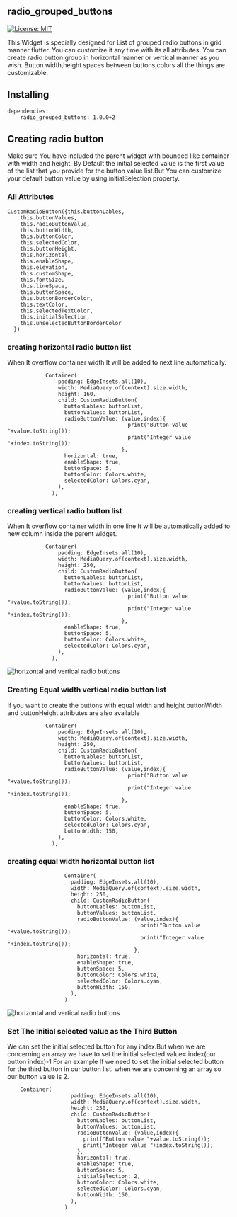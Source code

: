 
## radio_grouped_buttons

[![License: MIT](https://img.shields.io/badge/License-MIT-yellow.svg)](https://opensource.org/licenses/MIT)

This Widget is specially designed for List of grouped radio buttons in grid manner flutter.
You can customize it any time with its all attributes. You can create radio button group in horizontal
manner or vertical manner as you wish. Button width,height spaces between buttons,colors all the things
are customizable.


## Installing
```
dependencies:
    radio_grouped_buttons: 1.0.0+2
```

## Creating radio button
Make sure You have included the parent widget with bounded like container with width and height.
By Default the initial selected value is the first value of the list that you provide for the button
value list.But You can customize your default button value by using initialSelection property.

### All Attributes
```
CustomRadioButton({this.buttonLables,
    this.buttonValues,
    this.radioButtonValue,
    this.buttonWidth,
    this.buttonColor,
    this.selectedColor,
    this.buttonHeight,
    this.horizontal,
    this.enableShape,
    this.elevation,
    this.customShape,
    this.fontSize,
    this.lineSpace,
    this.buttonSpace,
    this.buttonBorderColor,
    this.textColor,
    this.selectedTextColor,
    this.initialSelection,
    this.unselectedButtonBorderColor
  })
```

### creating horizontal radio button list
When It overflow container width It will be added to next line automatically.

```
            Container(
                padding: EdgeInsets.all(10),
                width: MediaQuery.of(context).size.width,
                height: 160,
                child: CustomRadioButton(
                  buttonLables: buttonList,
                  buttonValues: buttonList,
                  radioButtonValue: (value,index){
                                      print("Button value "+value.toString());
                                      print("Integer value "+index.toString());
                                    },
                  horizontal: true,
                  enableShape: true,
                  buttonSpace: 5,
                  buttonColor: Colors.white,
                  selectedColor: Colors.cyan,
                ),
              ),
```

### creating vertical radio button list
When It overflow container width in one line It will be automatically added to new column
inside the parent widget.

```
            Container(
                padding: EdgeInsets.all(10),
                width: MediaQuery.of(context).size.width,
                height: 250,
                child: CustomRadioButton(
                  buttonLables: buttonList,
                  buttonValues: buttonList,
                  radioButtonValue: (value,index){
                                      print("Button value "+value.toString());
                                      print("Integer value "+index.toString());
                                    },
                  enableShape: true,
                  buttonSpace: 5,
                  buttonColor: Colors.white,
                  selectedColor: Colors.cyan,
                ),
              ),
```

![horizontal and vertical radio buttons](/screenshots/gif2.gif)

### Creating Equal width vertical radio button list

If you want to create the buttons with equal width and height buttonWidth and buttonHeight attributes
are also available

```
            Container(
                padding: EdgeInsets.all(10),
                width: MediaQuery.of(context).size.width,
                height: 250,
                child: CustomRadioButton(
                  buttonLables: buttonList,
                  buttonValues: buttonList,
                  radioButtonValue: (value,index){
                                      print("Button value "+value.toString());
                                      print("Integer value "+index.toString());
                                    },
                  enableShape: true,
                  buttonSpace: 5,
                  buttonColor: Colors.white,
                  selectedColor: Colors.cyan,
                  buttonWidth: 150,
                ),
              ),
```

### creating equal width horizontal button list

```
                  Container(
                    padding: EdgeInsets.all(10),
                    width: MediaQuery.of(context).size.width,
                    height: 250,
                    child: CustomRadioButton(
                      buttonLables: buttonList,
                      buttonValues: buttonList,
                      radioButtonValue: (value,index){
                                          print("Button value "+value.toString());
                                          print("Integer value "+index.toString());
                                        },
                      horizontal: true,
                      enableShape: true,
                      buttonSpace: 5,
                      buttonColor: Colors.white,
                      selectedColor: Colors.cyan,
                      buttonWidth: 150,
                    ),
                  )
```

![horizontal and vertical radio buttons](/screenshots/gif1.gif)

### Set The Initial selected value as the Third Button
We can set the initial selected button for any index.But when we are concerning an array we have to
set the initial selected value= index(our button index)-1
For an example If we need to set the initial selected button for the third button in our button list.
when we are concerning an array so our button value is 2.

```
    Container(
                    padding: EdgeInsets.all(10),
                    width: MediaQuery.of(context).size.width,
                    height: 250,
                    child: CustomRadioButton(
                      buttonLables: buttonList,
                      buttonValues: buttonList,
                      radioButtonValue: (value,index){
                        print("Button value "+value.toString());
                        print("Integer value "+index.toString());
                      },
                      horizontal: true,
                      enableShape: true,
                      buttonSpace: 5,
                      initialSelection: 2,
                      buttonColor: Colors.white,
                      selectedColor: Colors.cyan,
                      buttonWidth: 150,
                    ),
                  )
```